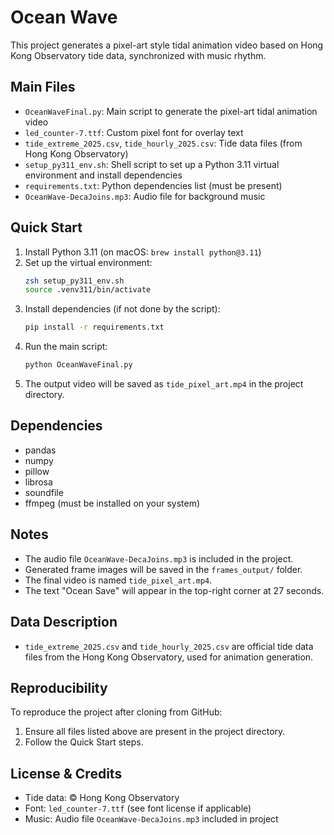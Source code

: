 
# Ocean Wave

This project generates a pixel-art style tidal animation video based on Hong Kong Observatory tide data, synchronized with music rhythm.

## Main Files
- `OceanWaveFinal.py`: Main script to generate the pixel-art tidal animation video
- `led_counter-7.ttf`: Custom pixel font for overlay text
- `tide_extreme_2025.csv`, `tide_hourly_2025.csv`: Tide data files (from Hong Kong Observatory)
- `setup_py311_env.sh`: Shell script to set up a Python 3.11 virtual environment and install dependencies
- `requirements.txt`: Python dependencies list (must be present)
- `OceanWave-DecaJoins.mp3`: Audio file for background music

## Quick Start

1. Install Python 3.11 (on macOS: `brew install python@3.11`)
2. Set up the virtual environment:
   ```sh
   zsh setup_py311_env.sh
   source .venv311/bin/activate
   ```
3. Install dependencies (if not done by the script):
   ```sh
   pip install -r requirements.txt
   ```
4. Run the main script:
   ```sh
   python OceanWaveFinal.py
   ```
5. The output video will be saved as `tide_pixel_art.mp4` in the project directory.

## Dependencies
- pandas
- numpy
- pillow
- librosa
- soundfile
- ffmpeg (must be installed on your system)

## Notes
- The audio file `OceanWave-DecaJoins.mp3` is included in the project.
- Generated frame images will be saved in the `frames_output/` folder.
- The final video is named `tide_pixel_art.mp4`.
- The text "Ocean Save" will appear in the top-right corner at 27 seconds.

## Data Description
- `tide_extreme_2025.csv` and `tide_hourly_2025.csv` are official tide data files from the Hong Kong Observatory, used for animation generation.

## Reproducibility
To reproduce the project after cloning from GitHub:
1. Ensure all files listed above are present in the project directory.
2. Follow the Quick Start steps.

## License & Credits
- Tide data: © Hong Kong Observatory
- Font: `led_counter-7.ttf` (see font license if applicable)
- Music: Audio file `OceanWave-DecaJoins.mp3` included in project
